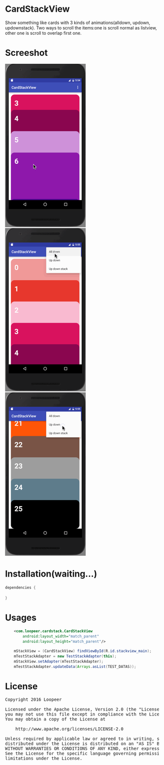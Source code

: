 # CardStackView
Show something like cards with 3 kinds of animations(alldown, updown, updownstack). Two ways to scroll the items:one is scroll normal as listview, other one is scroll to overlap first one.

Screeshot
====
![](/screenshot/screenshot1.gif) ![](/screenshot/screenshot2.gif) ![](/screenshot/screenshot3.gif)   

Installation(waiting...)
====
```groovy
dependencies {
    
}
```

Usages
====
```xml
    <com.loopeer.cardstack.CardStackView
        android:layout_width="match_parent"
        android:layout_height="match_parent"/>
```

```java
    mStackView = (CardStackView) findViewById(R.id.stackview_main);
    mTestStackAdapter = new TestStackAdapter(this);
    mStackView.setAdapter(mTestStackAdapter);
    mTestStackAdapter.updateData(Arrays.asList(TEST_DATAS));
```

License
====
<pre>
Copyright 2016 Loopeer

Licensed under the Apache License, Version 2.0 (the "License");
you may not use this file except in compliance with the License.
You may obtain a copy of the License at

    http://www.apache.org/licenses/LICENSE-2.0

Unless required by applicable law or agreed to in writing, software
distributed under the License is distributed on an "AS IS" BASIS,
WITHOUT WARRANTIES OR CONDITIONS OF ANY KIND, either express or implied.
See the License for the specific language governing permissions and
limitations under the License.
</pre>

